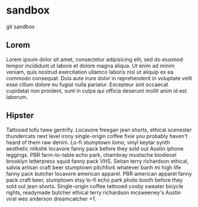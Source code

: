 # sandbox

git sandbox

## Lorem

Lorem ipsum dolor sit amet, consectetur adipisicing elit, sed do eiusmod tempor incididunt ut labore et dolore magna aliqua. Ut enim ad minim veniam, quis nostrud exercitation ullamco laboris nisi ut aliquip ex ea commodo consequat. Duis aute irure dolor in reprehenderit in voluptate velit esse cillum dolore eu fugiat nulla pariatur. Excepteur sint occaecat cupidatat non proident, sunt in culpa qui officia deserunt mollit anim id est laborum.

## Hipster

Tattooed tofu twee gentrify. Locavore freegan jean shorts, ethical scenester thundercats next level irony single-origin coffee fixie you probably haven't heard of them raw denim. Lo-fi stumptown lomo, vinyl keytar synth aesthetic mlkshk locavore fanny pack before they sold out Austin iphone leggings. PBR farm-to-table echo park, chambray mustache biodiesel brooklyn letterpress squid fanny pack VHS. Seitan terry richardson ethical, salvia artisan craft beer stumptown pitchfork whatever banh mi high life fanny pack butcher locavore american apparel. PBR american apparel fanny pack craft beer, stumptown etsy lo-fi echo park photo booth before they sold out jean shorts. Single-origin coffee tattooed cosby sweater bicycle rights, readymade butcher ethical terry richardson mcsweeney's Austin viral wes anderson dreamcatcher +1.
